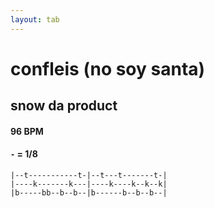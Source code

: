 ```yaml
---
layout: tab
---
```


# confleis (no soy santa)
## snow da product

#### 96 BPM
#### `-` = 1/8
                                   
```
|--t-----------t-|--t---t-------t-|
|----k-------k---|----k----k--k--k|
|b-----bb--b--b--|b------b--b--b--|
```


